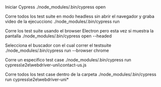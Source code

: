 Iniciar Cypress
./node_modules/.bin/cypress open

Corre todos los test suite en modo headless sin abrir el navegador y graba video de la ejecuccionc
./node_modules/.bin/cypress run

Corre los test suite usando el browser Electron pero esta vez si muestra la pantalla
./node_modules/.bin/cypress open --headed

Selecciona el buscador con el cual correr el testsuite
./node_modules/.bin/cypress run --browser chrome

Corre un especifico test case
./node_modules/.bin/cypress run cypress\e2e\webdriver-uni\contact-us.js

Corre todos los test case dentro de la carpeta
./node_modules/.bin/cypress run cypress\e2e\webdriver-uni\*